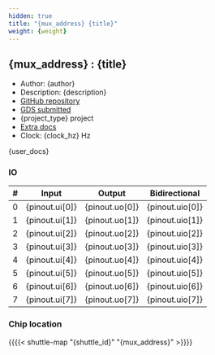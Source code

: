 ```yaml
---
hidden: true
title: "{mux_address} {title}"
weight: {weight}
---
```


## {mux_address} : {title}

* Author: {author}
* Description: {description}
* [GitHub repository]({git_url})
* [GDS submitted]({git_action})
* {project_type} project
* [Extra docs]({doc_link})
* Clock: {clock_hz} Hz

{user_docs}

### IO

| # | Input          | Output         | Bidirectional   |
| - | -------------- | -------------- | --------------- |
| 0 | {pinout.ui[0]} | {pinout.uo[0]} | {pinout.uio[0]} |
| 1 | {pinout.ui[1]} | {pinout.uo[1]} | {pinout.uio[1]} |
| 2 | {pinout.ui[2]} | {pinout.uo[2]} | {pinout.uio[2]} |
| 3 | {pinout.ui[3]} | {pinout.uo[3]} | {pinout.uio[3]} |
| 4 | {pinout.ui[4]} | {pinout.uo[4]} | {pinout.uio[4]} |
| 5 | {pinout.ui[5]} | {pinout.uo[5]} | {pinout.uio[5]} |
| 6 | {pinout.ui[6]} | {pinout.uo[6]} | {pinout.uio[6]} |
| 7 | {pinout.ui[7]} | {pinout.uo[7]} | {pinout.uio[7]} |

### Chip location

{{{{< shuttle-map "{shuttle_id}" "{mux_address}" >}}}}
